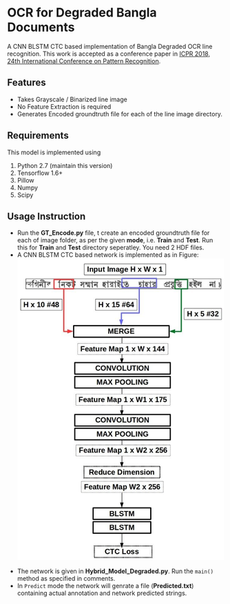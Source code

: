 # OCR for Degraded Bangla Documents
A CNN BLSTM CTC based implementation of Bangla Degraded OCR line recognition. This work is accepted as a conference paper in [ICPR 2018, 24th International Conference on Pattern Recognition](http://www.icpr2018.org/).
## Features
+ Takes Grayscale / Binarized line image
+ No Feature Extraction is required
+ Generates Encoded groundtruth file for each of the line image directory.
## Requirements
This model is implemented using
1. Python 2.7 (maintain this version)
2. Tensorflow 1.6+
3. Pillow
4. Numpy
5. Scipy
## Usage Instruction
* Run the **GT_Encode.py** file, t create an encoded groundtruth file for each of image folder, as per the given **mode**, i.e. **Train** and **Test**. Run this for **Train** and **Test** directory seperatley. You need 2 HDF files.
* A CNN BLSTM CTC based network is implemented as in Figure:
![Model][model]

[model]: https://github.com/sha151196/Degraded_OCR/blob/master/Inception-ctc.jpg "Architecture"
* The network is given in **Hybrid_Model_Degraded.py**. Run the ```main()``` method as specified in comments.
* In ```Predict``` mode the network will genrate a file (**Predicted.txt**) containing actual annotation and network predicted strings.
